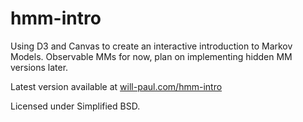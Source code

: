 # hmm-intro

Using D3 and Canvas to create an interactive introduction to Markov Models. Observable MMs for now, plan on implementing hidden MM versions later.

Latest version available at [will-paul.com/hmm-intro](will-paul.com/hmm-intro)

Licensed under Simplified BSD.
